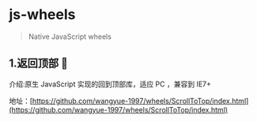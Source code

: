 # js-wheels
> Native JavaScript wheels

## 1.返回顶部 🚗
介绍:原生 JavaScript 实现的回到顶部库，适应 PC ，兼容到 IE7+

地址：[https://github.com/wangyue-1997/wheels/ScrollToTop/index.html](https://github.com/wangyue-1997/wheels/ScrollToTop/index.html)
